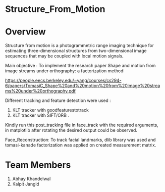 # Structure_From_Motion

# Overview

Structure from motion is a photogrammetric range imaging technique for estimating three-dimensional structures from two-dimensional image sequences that may be coupled with local motion signals.

Main objective : To implement the research paper Shape and motion from image streams under orthography: a factorization method

https://people.eecs.berkeley.edu/~yang/courses/cs294-6/papers/TomasiC_Shape%20and%20motion%20from%20image%20streams%20under%20orthography.pdf

Different tracking and feature detection were used :
1. KLT tracker with goodfeaturestotrack
2. KLT tracker with SIFT/ORB .

Kindly run this post_tracking file in face_track with the required arguments, in matplotlib after rotating the desired output could be observed.

Face_Reconstruction:
To track facial landmarks, dlib library was used and tomasi-kanade factorization was applied on created measurement matrix.

# Team Members
1. Abhay Khandelwal
2. Kalpit Jangid


